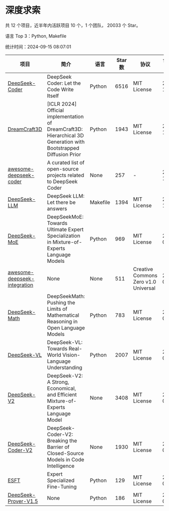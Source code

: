 # 深度求索

共 12 个项目，近半年内活跃项目 10 个，1 个团队， 20033 个 Star。

语言 Top 3：Python, Makefile

统计时间：2024-09-15 08:07:01

| 项目 | 简介 | 语言 | Star 数 | 协议 | 创建时间 | 最后更新时间 | 最后提交时间 |
| --- | --- | --- | --- | --- | --- | --- | --- |
| [DeepSeek-Coder](https://github.com/deepseek-ai/DeepSeek-Coder) | DeepSeek Coder: Let the Code Write Itself | Python | 6516 | MIT License | 2023-10-20 | 2024-09-14 | 2024-05-21 |
| [DreamCraft3D](https://github.com/deepseek-ai/DreamCraft3D) | [ICLR 2024] Official implementation of DreamCraft3D: Hierarchical 3D Generation with Bootstrapped Diffusion Prior | Python | 1943 | MIT License | 2023-10-23 | 2024-09-15 | 2024-08-21 |
| [awesome-deepseek-coder](https://github.com/deepseek-ai/awesome-deepseek-coder) | A curated list of open-source projects related to DeepSeek Coder | None | 257 | - | 2023-11-06 | 2024-09-13 | 2024-04-03 |
| [DeepSeek-LLM](https://github.com/deepseek-ai/DeepSeek-LLM) | DeepSeek LLM: Let there be answers | Makefile | 1394 | MIT License | 2023-11-29 | 2024-09-14 | 2024-02-04 |
| [DeepSeek-MoE](https://github.com/deepseek-ai/DeepSeek-MoE) | DeepSeekMoE: Towards Ultimate Expert Specialization in Mixture-of-Experts Language Models | Python | 969 | MIT License | 2024-01-02 | 2024-09-15 | 2024-01-16 |
| [awesome-deepseek-integration](https://github.com/deepseek-ai/awesome-deepseek-integration) | None | None | 511 | Creative Commons Zero v1.0 Universal | 2024-01-11 | 2024-09-14 | 2024-09-09 |
| [DeepSeek-Math](https://github.com/deepseek-ai/DeepSeek-Math) | DeepSeekMath: Pushing the Limits of Mathematical Reasoning in Open Language Models | Python | 783 | MIT License | 2024-02-05 | 2024-09-14 | 2024-04-15 |
| [DeepSeek-VL](https://github.com/deepseek-ai/DeepSeek-VL) | DeepSeek-VL: Towards Real-World Vision-Language Understanding | Python | 2007 | MIT License | 2024-03-07 | 2024-09-14 | 2024-04-24 |
| [DeepSeek-V2](https://github.com/deepseek-ai/DeepSeek-V2) | DeepSeek-V2: A Strong, Economical, and Efficient Mixture-of-Experts Language Model | None | 3408 | MIT License | 2024-04-22 | 2024-09-14 | 2024-08-10 |
| [DeepSeek-Coder-V2](https://github.com/deepseek-ai/DeepSeek-Coder-V2) | DeepSeek-Coder-V2: Breaking the Barrier of Closed-Source Models in Code Intelligence | None | 1930 | MIT License | 2024-06-14 | 2024-09-15 | 2024-07-03 |
| [ESFT](https://github.com/deepseek-ai/ESFT) | Expert Specialized Fine-Tuning | Python | 129 | MIT License | 2024-07-04 | 2024-09-12 | 2024-08-12 |
| [DeepSeek-Prover-V1.5](https://github.com/deepseek-ai/DeepSeek-Prover-V1.5) | None | Python | 186 | MIT License | 2024-08-15 | 2024-09-14 | 2024-08-16 |
